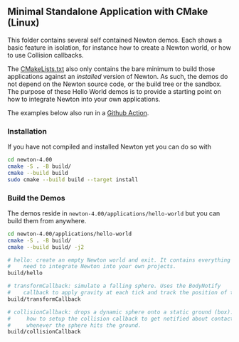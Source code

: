 ## Minimal Standalone Application with CMake (Linux)

This folder contains several self contained Newton demos. Each shows a basic
feature in isolation, for instance how to create a Newton world, or how to use
Collision callbacks.

The [CMakeLists.txt](CMakeLists.txt) also only contains the bare minimum to
build those applications against an *installed* version of Newton. As such, the
demos do not depend on the Newton source code, or the build tree or the
sandbox. The purpose of these Hello World demos is to provide a starting point
on how to integrate Newton into your own applications.

The examples below also run in a [Github Action](../../../.github/workflows/build.yml).

### Installation
If you have not compiled and installed Newton yet you can do so with

```bash
cd newton-4.00
cmake -S . -B build/
cmake --build build
sudo cmake --build build --target install
```

### Build the Demos
The demos reside in `newton-4.00/applications/hello-world` but you can build
them from anywhere.

```bash
cd newton-4.00/applications/hello-world
cmake -S . -B build/
cmake --build build/ -j2

# hello: create an empty Newton world and exit. It contains everything you
#    need to integrate Newton into your own projects.
build/hello

# transformCallback: simulate a falling sphere. Uses the BodyNotify
#    callback to apply gravity at each tick and track the position of the sphere.
build/transformCallback

# collisionCallback: drops a dynamic sphere onto a static ground (box). Shows
#     how to setup the collision callback to get notified about contacts, ie.
#     whenever the sphere hits the ground.
build/collisionCallback
```
